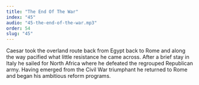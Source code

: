 ```yaml
---
title: "The End Of The War"
index: "45"
audio: "45-the-end-of-the-war.mp3"
order: 54
slug: "45"
---
```


Caesar took the overland route back from Egypt back to Rome and along the way pacified what little resistance he came across. After a brief stay in Italy he sailed for North Africa where he defeated the regrouped Republican army. Having emerged from the Civil War triumphant he returned to Rome and began his ambitious reform programs.


